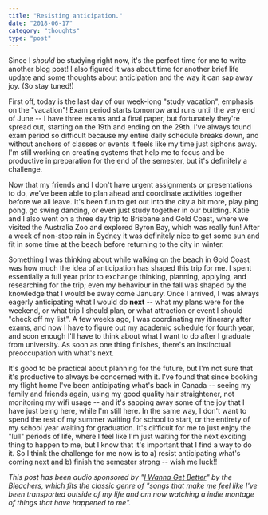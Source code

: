 ```yaml
---
title: "Resisting anticipation."
date: "2018-06-17"
category: "thoughts"
type: "post"
---
```


Since I *should* be studying right now, it's the perfect time for me to write another blog post! I also figured it was about time for another brief life update and some thoughts about anticipation and the way it can sap away joy. (So stay tuned!)

First off, today is the last day of our week-long "study vacation", emphasis on the "vacation"! Exam period starts tomorrow and runs until the very end of June -- I have three exams and a final paper, but fortunately they're spread out, starting on the 19th and ending on the 29th. I've always found exam period so difficult because my entire daily schedule breaks down, and without anchors of classes or events it feels like my time just siphons away. I'm still working on creating systems that help me to focus and be productive in preparation for the end of the semester, but it's definitely a challenge.

Now that my friends and I don't have urgent assignments or presentations to do, we've been able to plan ahead and coordinate activities together before we all leave. It's been fun to get out into the city a bit more, play ping pong, go swing dancing, or even just study together in our building. Katie and I also went on a three day trip to Brisbane and Gold Coast, where we visited the Australia Zoo and explored Byron Bay, which was really fun! After a week of non-stop rain in Sydney it was definitely nice to get some sun and fit in some time at the beach before returning to the city in winter.

Something I was thinking about while walking on the beach in Gold Coast was how much the idea of anticipation has shaped this trip for me. I spent essentially a full year prior to exchange thinking, planning, applying, and researching for the trip; even my behaviour in the fall was shaped by the knowledge that I would be away come January. Once I arrived, I was always eagerly anticipating what I would do **next** -- what my plans were for the weekend, or what trip I should plan, or what attraction or event I should "check off my list". A few weeks ago, I was coordinating my itinerary after exams, and now I have to figure out my academic schedule for fourth year, and soon enough I'll have to think about what I want to do after I graduate from university. As soon as one thing finishes, there's an instinctual preoccupation with what's next.

It's good to be practical about planning for the future, but I'm not sure that it's productive to always be concerned with it. I've found that since booking my flight home I've been anticipating what's back in Canada -- seeing my family and friends again, using my good quality hair straightener, not monitoring my wifi usage -- and it's sapping away some of the joy that I have just being here, while I'm still here. In the same way, I don't want to spend the rest of my summer waiting for school to start, or the entirety of my school year waiting for graduation. It's difficult for me to just enjoy the "lull" periods of life, where I feel like I'm just waiting for the next exciting thing to happen to me, but I know that it's important that I find a way to do it. So I think the challenge for me now is to a) resist anticipating what's coming next and b) finish the semester strong -- wish me luck!!

_This post has been audio sponsored by "[I Wanna Get Better](https://www.youtube.com/watch?v=8twpQTna_9w)" by the Bleachers, which fits the classic genre of "songs that make me feel like I've been transported outside of my life and am now watching a indie montage of things that have happened to me"._
